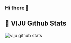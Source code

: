 ### Hi there 👋

<!--
**VIJU15/VIJU15** is a ✨ _special_ ✨ repository because its `README.md` (this file) appears on your GitHub profile.

[![Profile views](https://komarev.com/ghpvc/?username=viju15&label=Profile%20Views&color=red)](https://github.com/viju15)

Here are some ideas to get you started:

- 🔭 I’m currently working on ...
- 🌱 I’m currently learning ...
- 👯 I’m looking to collaborate on ...
- 🤔 I’m looking for help with ...
- 💬 Ask me about ...
- 📫 How to reach me: ...
- 😄 Pronouns: ...
- ⚡ Fun fact: ...
-->
## 🎯 **VIJU Github Stats**

![viju github stats](https://github-readme-stats.vercel.app/api?username=viju15&show_icons=true&theme=tokyonight)
